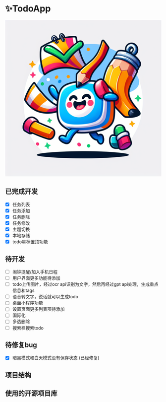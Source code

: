 # ✨TodoApp 

![](https://raw.githubusercontent.com/meowrain/TodoBackend/main/docs/logo.png)


## 已完成开发

- [x] 任务列表
- [x] 任务添加
- [x] 任务删除
- [x] 任务修改
- [x] 主题切换
- [x] 本地存储
- [x] todo星标置顶功能

## 待开发

- [ ] 闹钟提醒/加入手机日程
- [ ] 用户界面更多功能待添加
- [ ] todo上传图片，经过ocr api识别为文字，然后再经过gpt api处理，生成重点信息和tags
- [ ] 语音转文字，说话就可以生成todo
- [ ] 桌面小程序功能
- [ ] 设置页面更多列表项待添加
- [ ] 国际化
- [ ] 多选删除
- [ ] 搜索栏搜索todo

## 待修复bug

- [x] 暗黑模式和白天模式没有保存状态 (已经修复)

## 项目结构


## 使用的开源项目库

